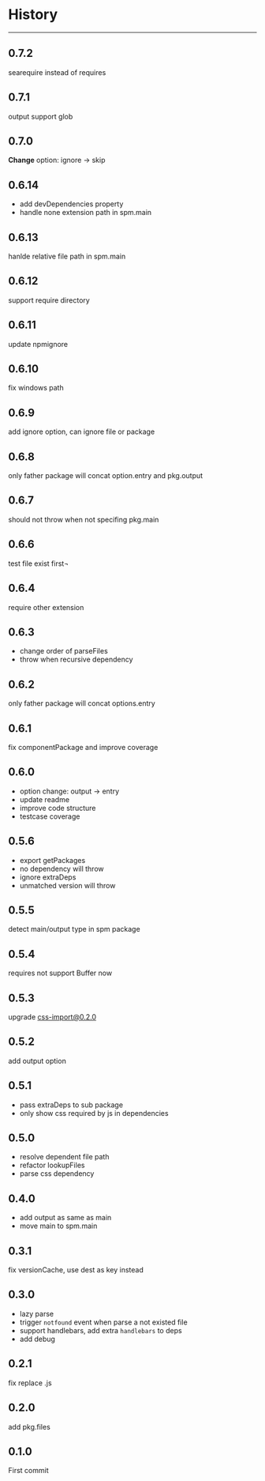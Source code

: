 # History

---

## 0.7.2

searequire instead of requires

## 0.7.1

output support glob

## 0.7.0

**Change** option: ignore -> skip

## 0.6.14

- add devDependencies property
- handle none extension path in spm.main

## 0.6.13

hanlde relative file path in spm.main

## 0.6.12

support require directory

## 0.6.11

update npmignore

## 0.6.10

fix windows path

## 0.6.9

add ignore option, can ignore file or package

## 0.6.8

only father package will concat option.entry and pkg.output

## 0.6.7

should not throw when not specifing pkg.main

## 0.6.6

test file exist first¬

## 0.6.4

require other extension

## 0.6.3

- change order of parseFiles
- throw when recursive dependency

## 0.6.2

only father package will concat options.entry

## 0.6.1

fix componentPackage and improve coverage

## 0.6.0

- option change: output -> entry
- update readme
- improve code structure
- testcase coverage

## 0.5.6

- export getPackages
- no dependency will throw
- ignore extraDeps
- unmatched version will throw

## 0.5.5

detect main/output type in spm package

## 0.5.4

requires not support Buffer now

## 0.5.3

upgrade css-import@0.2.0

## 0.5.2

add output option

## 0.5.1

- pass extraDeps to sub package
- only show css required by js in dependencies

## 0.5.0

- resolve dependent file path
- refactor lookupFiles
- parse css dependency

## 0.4.0

- add output as same as main
- move main to spm.main

## 0.3.1

fix versionCache, use dest as key instead

## 0.3.0

- lazy parse
- trigger `notfound` event when parse a not existed file
- support handlebars, add extra `handlebars` to deps
- add debug

## 0.2.1

fix replace .js

## 0.2.0

add pkg.files

## 0.1.0

First commit
